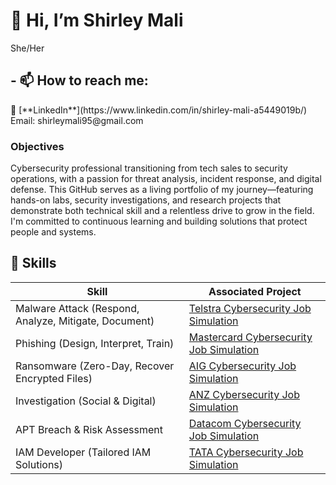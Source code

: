<h1> 👋 Hi, I’m Shirley Mali</h1>
<p>She/Her</p>
<h2>- 📫 How to reach me:</h2>
🔗 [**LinkedIn**](https://www.linkedin.com/in/shirley-mali-a5449019b/)
Email: shirleymali95@gmail.com 

<h3> Objectives</h3>
<p>Cybersecurity professional transitioning from tech sales to security operations, with a passion for threat analysis, incident response, and digital defense. This GitHub serves as a living portfolio of my journey—featuring hands-on labs, security investigations, and research projects that demonstrate both technical skill and a relentless drive to grow in the field. I'm committed to continuous learning and building solutions that protect people and systems.</p>

## 🧠 Skills

| Skill | Associated Project |
|-------|--------------------|
| Malware Attack (Respond, Analyze, Mitigate, Document) | [Telstra Cybersecurity Job Simulation](#) |
| Phishing (Design, Interpret, Train) | [Mastercard Cybersecurity Job Simulation](#) |
| Ransomware (Zero-Day, Recover Encrypted Files) | [AIG Cybersecurity Job Simulation](https://github.com/Shirmali/Zero-Day-Exploit-Bypassing-Ransomware-AIG/blob/main/README.md) |
| Investigation (Social & Digital) | [ANZ Cybersecurity Job Simulation](#) |
| APT Breach & Risk Assessment | [Datacom Cybersecurity Job Simulation](#) |
| IAM Developer (Tailored IAM Solutions) | [TATA Cybersecurity Job Simulation](#) |




<!---
Shirmali/Shirmali is a ✨ special ✨ repository because its `README.md` (this file) appears on your GitHub profile.
You can click the Preview link to take a look at your changes.
--->
